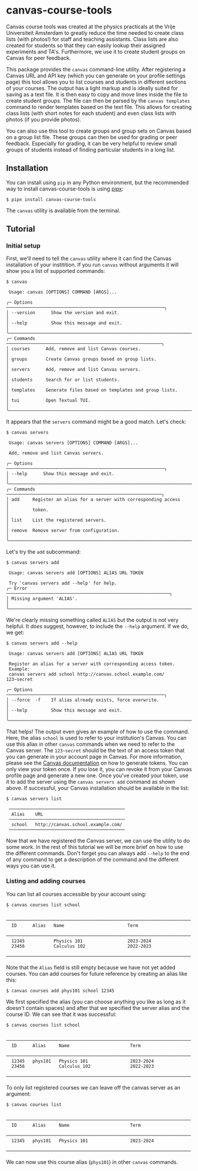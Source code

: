 # canvas-course-tools

Canvas course tools was created at the physics practicals at the Vrije Universiteit Amsterdam to greatly reduce the time needed to create class lists (with photos!) for staff and teaching assistants.
Class lists are also created for students so that they can easily lookup their assigned experiments and TA's.
Furthermore, we use it to create student groups on Canvas for peer feedback.

This package provides the `canvas` command-line utility.
After registering a Canvas URL and API key (which you can generate on your profile settings page) this tool allows you to list courses and students in different sections of your courses.
The output has a light markup and is ideally suited for saving as a text file.
It is then easy to copy and move lines inside the file to create student groups.
The file can then be parsed by the `canvas templates` command to render templates based on the text file.
This allows for creating class lists (with short notes for each student) and even class lists with photos (if you provide photos).

You can also use this tool to create groups and group sets on Canvas based on a group list file.
These groups can then be used for grading or peer feedback.
Especially for grading, it can be very helpful to review small groups of students instead of finding particular students in a long list.


## Installation

You can install using `pip` in any Python environment, but the recommended way to install canvas-course-tools is using [pipx](https://pypa.github.io/pipx/):
```console
$ pipx install canvas-course-tools
```
The `canvas` utility is available from the terminal.


## Tutorial

### Initial setup

First, we'll need to tell the `canvas` utility where it can find the Canvas installation of your institition.
If you run `canvas` without arguments it will show you a list of supported commands:
```console
$ canvas

 Usage: canvas [OPTIONS] COMMAND [ARGS]...

╭─ Options ────────────────────────────────────────────────────────────╮
│ --version      Show the version and exit.                            │
│ --help         Show this message and exit.                           │
╰──────────────────────────────────────────────────────────────────────╯
╭─ Commands ───────────────────────────────────────────────────────────╮
│ courses      Add, remove and list Canvas courses.                    │
│ groups       Create Canvas groups based on group lists.              │
│ servers      Add, remove and list Canvas servers.                    │
│ students     Search for or list students.                            │
│ templates    Generate files based on templates and group lists.      │
│ tui          Open Textual TUI.                                       │
╰──────────────────────────────────────────────────────────────────────╯
```
It appears that the `servers` command might be a good match. Let's check:
```console
$ canvas servers
                                                                        
 Usage: canvas servers [OPTIONS] COMMAND [ARGS]...                      
                                                                        
 Add, remove and list Canvas servers.                                   
                                                                        
╭─ Options ────────────────────────────────────────────────────────────╮
│ --help      Show this message and exit.                              │
╰──────────────────────────────────────────────────────────────────────╯
╭─ Commands ───────────────────────────────────────────────────────────╮
│ add     Register an alias for a server with corresponding access     │
│         token.                                                       │
│ list    List the registered servers.                                 │
│ remove  Remove server from configuration.                            │
╰──────────────────────────────────────────────────────────────────────╯
```
Let's try the `add` subcommand:
```console
$ canvas servers add
                                                                        
 Usage: canvas servers add [OPTIONS] ALIAS URL TOKEN                    
                                                                        
 Try 'canvas servers add --help' for help.                              
╭─ Error ──────────────────────────────────────────────────────────────╮
│ Missing argument 'ALIAS'.                                            │
╰──────────────────────────────────────────────────────────────────────╯
```
We're clearly missing something called `ALIAS` but the output is not very helpful.
It _does_ suggest, however, to include the `--help` argument.
If we do, we get:
```console
$ canvas servers add --help

 Usage: canvas servers add [OPTIONS] ALIAS URL TOKEN

 Register an alias for a server with corresponding access token.
 Example:
 canvas servers add school http://canvas.school.example.com/ 123~secret

╭─ Options ────────────────────────────────────────────────────────────╮
│ --force  -f    If alias already exists, force overwrite.             │
│ --help         Show this message and exit.                           │
╰──────────────────────────────────────────────────────────────────────╯
```
That helps! The output even gives an example of how to use the command.
Here, the alias `school` is used to refer to your institution's Canvas.
You can use this alias in other `canvas` commands when we need to refer to the Canvas server.
The `123~secret` should be the text of an access token that you can generate in your account page in Canvas.
For more information, please see the [Canvas documentation](https://canvas.instructure.com/doc/api/file.oauth.html#manual-token-generation) on how to generate tokens.
You can only view your token once.
If you lose it, you can revoke it from your Canvas profile page and generate a new one.
Once you've created your token, use it to add the server using the `canvas servers add` command as shown above.
If successful, your Canvas installation should be available in the list:
```console
$ canvas servers list

 ────────────────────────────────────────────
  Alias    URL
 ────────────────────────────────────────────
  school   http://canvas.school.example.com/
 ────────────────────────────────────────────
```
Now that we have registered the Canvas server, we can use the utility to do some work.
In the rest of this tutorial we will be more brief on how to use the different commands.
Don't forget you can always add `--help` to the end of any command to get a description of the command and the different ways you can use it.


### Listing and adding courses

You can list all courses accessible by your account using:
```console
$ canvas courses list school

 ────────────────────────────────────────────────────────────────────── 
  ID      Alias   Name                        Term                      
 ────────────────────────────────────────────────────────────────────── 
  12345           Physics 101                 2023-2024                
  23456           Calculus 102                2022-2023                
 ────────────────────────────────────────────────────────────────────── 
```
Note that the `Alias` field is still empty because we have not yet added courses.
You can add courses for future reference by creating an alias like this:
```console
$ canvas courses add phys101 school 12345
```
We first specified the alias (you can choose anything you like as long as it doesn't contain spaces) and after that we specified the server alias and the course ID.
We can see that it was successful:
```console
$ canvas courses list school

 ────────────────────────────────────────────────────────────────────── 
  ID      Alias     Name                       Term                     
 ────────────────────────────────────────────────────────────────────── 
  12345   phys101   Physics 101                2023-2024               
  23456             Calculus 102               2022-2023               
 ────────────────────────────────────────────────────────────────────── 
```
To only list registered courses we can leave off the canvas server as an argument:
```console
$ canvas courses list

 ────────────────────────────────────────────────────────────────────── 
  ID      Alias     Name                       Term                     
 ────────────────────────────────────────────────────────────────────── 
  12345   phys101   Physics 101                2023-2024               
 ────────────────────────────────────────────────────────────────────── 
```
We can now use this course alias (`phys101`) in other `canvas` commands.
